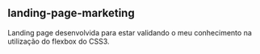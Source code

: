 ## landing-page-marketing

Landing page desenvolvida para estar validando o meu conhecimento na utilização do flexbox do CSS3.
